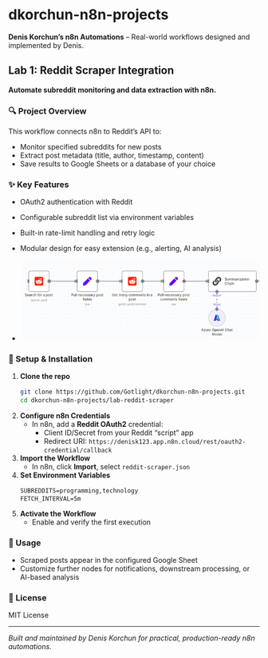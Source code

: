 # dkorchun-n8n-projects

**Denis Korchun’s n8n Automations** – Real-world workflows designed and implemented by Denis.  

## Lab 1: Reddit Scraper Integration  

**Automate subreddit monitoring and data extraction with n8n.**  

### 🔍 Project Overview  
This workflow connects n8n to Reddit’s API to:  
- Monitor specified subreddits for new posts  
- Extract post metadata (title, author, timestamp, content)  
- Save results to Google Sheets or a database of your choice  

### ✨ Key Features  
- OAuth2 authentication with Reddit  
- Configurable subreddit list via environment variables  
- Built-in rate-limit handling and retry logic  
- Modular design for easy extension (e.g., alerting, AI analysis)

- ![Workflow Diagram](1-workflow.png)


### 🚀 Setup & Installation  
1. **Clone the repo**  
   ```bash
   git clone https://github.com/Gotlight/dkorchun-n8n-projects.git
   cd dkorchun-n8n-projects/lab-reddit-scraper
   ```
2. **Configure n8n Credentials**  
   - In n8n, add a **Reddit OAuth2** credential:  
     - Client ID/Secret from your Reddit “script” app  
     - Redirect URI: `https://denisk123.app.n8n.cloud/rest/oauth2-credential/callback`  
3. **Import the Workflow**  
   - In n8n, click **Import**, select `reddit-scraper.json`  
4. **Set Environment Variables**  
   ```text
   SUBREDDITS=programming,technology  
   FETCH_INTERVAL=5m  
   ```
5. **Activate the Workflow**  
   - Enable and verify the first execution  

### 📖 Usage  
- Scraped posts appear in the configured Google Sheet  
- Customize further nodes for notifications, downstream processing, or AI-based analysis  

### 📄 License  
MIT License  

***

*Built and maintained by Denis Korchun for practical, production-ready n8n automations.*
